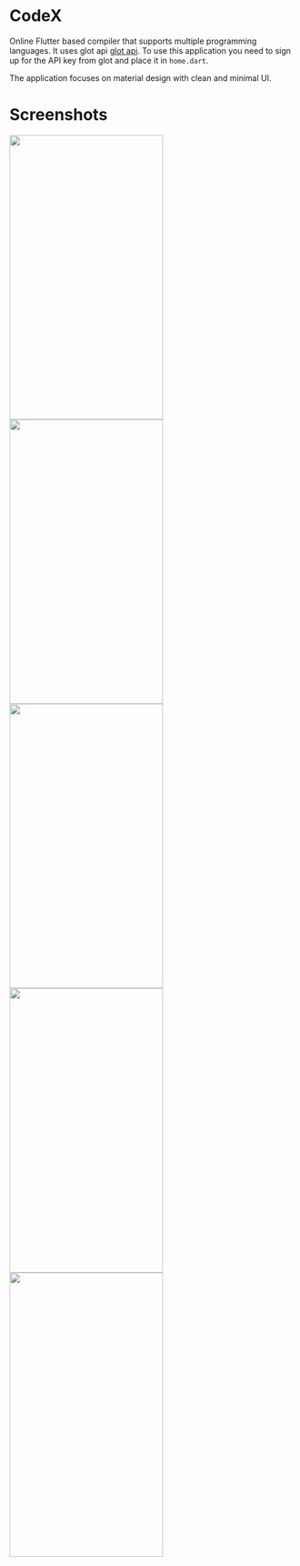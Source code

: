 # CodeX

Online Flutter based compiler that supports multiple programming languages. It uses glot api [glot api](https://glot.io/api). To use this application you need to sign up for the API key from glot and place it in `home.dart`.

The application focuses on material design with clean and minimal UI.

# Screenshots
<img src="https://github.com/imabhishekkumar/CodeX_Flutter/blob/master/screenshots/home.png?raw=true" height="500"
width="270">
<img src="https://github.com/imabhishekkumar/CodeX_Flutter/blob/master/screenshots/code.png?raw=true" height="500"
width="270">
<img src="https://github.com/imabhishekkumar/CodeX_Flutter/blob/master/screenshots/input.png?raw=true" height="500"
width="270">
<img src="https://github.com/imabhishekkumar/CodeX_Flutter/blob/master/screenshots/output.png?raw=true" height="500"
width="270">
<img src="https://github.com/imabhishekkumar/CodeX_Flutter/blob/master/screenshots/languages.png?raw=true" height="500"
width="270">
